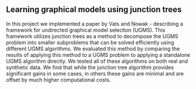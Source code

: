 ## Learning graphical models using junction trees

In this project we implemented a paper by Vats and Nowak - describing a framework for undirected graphical model selection (UGMS). This framework utilizes junction trees as a method to decompose the UGMS problem into smaller subproblems that can be solved efficiently using different UGMS algorithms. We evaluated this method by comparing the results of applying this method to a UGMS problem to applying a standalone UGMS algorithm directly. We tested all of these algorithms on both real and synthetic data. We find that while the junction tree algorithm provides significant gains in some cases, in others these gains are minimal and are offset by much higher computational costs.
